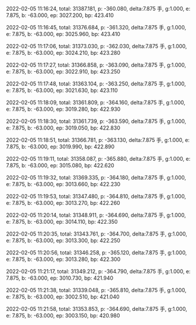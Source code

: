 2022-02-05 11:16:24, total: 31387.181, p: -360.080, delta:7.875 手, g:1.000, e: 7.875, b: -63.000, ep: 3027.200, bp: 423.410

2022-02-05 11:16:45, total: 31376.684, p: -361.320, delta:7.875 手, g:1.000, e: 7.875, b: -63.000, ep: 3025.960, bp: 423.410

2022-02-05 11:17:06, total: 31373.030, p: -362.030, delta:7.875 手, g:1.000, e: 7.875, b: -63.000, ep: 3024.210, bp: 423.280

2022-02-05 11:17:27, total: 31366.858, p: -363.090, delta:7.875 手, g:1.000, e: 7.875, b: -63.000, ep: 3022.910, bp: 423.250

2022-02-05 11:17:48, total: 31363.104, p: -363.250, delta:7.875 手, g:1.000, e: 7.875, b: -63.000, ep: 3021.630, bp: 423.110

2022-02-05 11:18:09, total: 31361.809, p: -364.160, delta:7.875 手, g:1.000, e: 7.875, b: -63.000, ep: 3019.280, bp: 422.930

2022-02-05 11:18:30, total: 31361.739, p: -363.590, delta:7.875 手, g:1.000, e: 7.875, b: -63.000, ep: 3019.050, bp: 422.830

2022-02-05 11:18:51, total: 31366.781, p: -363.130, delta:7.875 手, g:1.000, e: 7.875, b: -63.000, ep: 3019.990, bp: 422.890

2022-02-05 11:19:11, total: 31358.087, p: -365.880, delta:7.875 手, g:1.000, e: 7.875, b: -63.000, ep: 3015.080, bp: 422.620

2022-02-05 11:19:32, total: 31369.335, p: -364.180, delta:7.875 手, g:1.000, e: 7.875, b: -63.000, ep: 3013.660, bp: 422.230

2022-02-05 11:19:53, total: 31347.480, p: -364.810, delta:7.875 手, g:1.000, e: 7.875, b: -63.000, ep: 3013.270, bp: 422.260

2022-02-05 11:20:14, total: 31348.911, p: -364.690, delta:7.875 手, g:1.000, e: 7.875, b: -63.000, ep: 3014.110, bp: 422.350

2022-02-05 11:20:35, total: 31343.761, p: -364.700, delta:7.875 手, g:1.000, e: 7.875, b: -63.000, ep: 3013.300, bp: 422.250

2022-02-05 11:20:56, total: 31346.258, p: -365.120, delta:7.875 手, g:1.000, e: 7.875, b: -63.000, ep: 3013.280, bp: 422.300

2022-02-05 11:21:17, total: 31349.212, p: -364.790, delta:7.875 手, g:1.000, e: 7.875, b: -63.000, ep: 3010.730, bp: 421.940

2022-02-05 11:21:38, total: 31339.048, p: -365.810, delta:7.875 手, g:1.000, e: 7.875, b: -63.000, ep: 3002.510, bp: 421.040

2022-02-05 11:21:58, total: 31353.853, p: -364.690, delta:7.875 手, g:1.000, e: 7.875, b: -63.000, ep: 3003.150, bp: 420.980